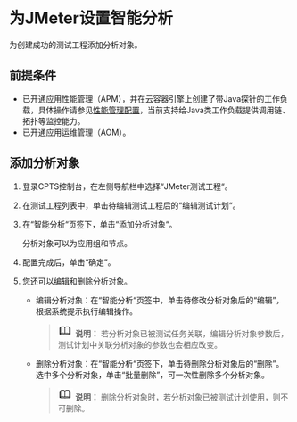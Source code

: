 # 为JMeter设置智能分析<a name="cpts_01_0070"></a>

为创建成功的测试工程添加分析对象。

## 前提条件<a name="section183712026131217"></a>

-   已开通应用性能管理（APM），并在云容器引擎上创建了带Java探针的工作负载，具体操作请参见[性能管理配置](https://support.huaweicloud.com/usermanual-cce/cce_01_0055.html)，当前支持给Java类工作负载提供调用链、拓扑等监控能力。
-   已开通应用运维管理（AOM）。

## 添加分析对象<a name="section176921749527"></a>

1.  登录CPTS控制台，在左侧导航栏中选择“JMeter测试工程“。
2.  在测试工程列表中，单击待编辑测试工程后的“编辑测试计划“。
3.  在“智能分析“页签下，单击“添加分析对象“。

    分析对象可以为应用组和节点。

4.  配置完成后，单击“确定”。
5.  您还可以编辑和删除分析对象。
    -   编辑分析对象：在“智能分析“页签中，单击待修改分析对象后的“编辑”，根据系统提示执行编辑操作。

        >![](public_sys-resources/icon-note.gif) **说明：** 
        >若分析对象已被测试任务关联，编辑分析对象参数后，测试计划中关联分析对象的参数也会相应改变。


    -   删除分析对象：在“智能分析“页签下，单击待删除分析对象后的“删除”。选中多个分析对象，单击“批量删除”，可一次性删除多个分析对象。

        >![](public_sys-resources/icon-note.gif) **说明：** 
        >删除分析对象时，若分析对象已被测试计划使用，则不可删除。



